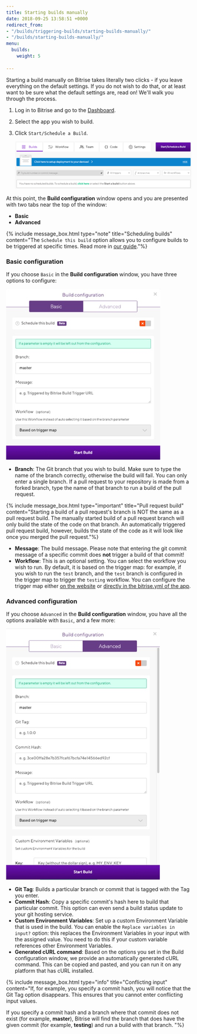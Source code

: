```yaml
---
title: Starting builds manually
date: 2018-09-25 13:58:51 +0000
redirect_from:
- "/builds/triggering-builds/starting-builds-manually/"
- "/builds/starting-builds-manually/"
menu:
  builds:
    weight: 5

---
```

Starting a build manually on Bitrise takes literally two clicks - if you leave everything on the default settings. If you do not wish to do that, or at least want to be sure what the default settings are, read on! We'll walk you through the process.

1. Log in to Bitrise and go to the [Dashboard](https://app.bitrise.io/dashboard).
2. Select the app you wish to build.
3. Click `Start/Schedule a Build`.

   ![](/img/start-schedule-build.png)

At this point, the **Build configuration** window opens and you are presented with two tabs near the top of the window:

* **Basic**
* **Advanced**

{% include message_box.html type="note" title="Scheduling builds" content="The `Schedule this build` option allows you to configure builds to be triggered at specific times. Read more in [our guide](/builds/scheduling-builds/)."%}

### Basic configuration

If you choose `Basic` in the **Build configuration** window, you have three options to configure:

![](/img/basic-build-config.jpg)

* **Branch**: The Git branch that you wish to build. Make sure to type the name of the branch correctly, otherwise the build will fail. You can only enter a single branch. If a pull request to your repository is made from a forked branch, type the name of that branch to run a build of the pull request.

{% include message_box.html type="important" title="Pull request build" content="Starting a build of a pull request's branch is NOT the same as a pull request build. The manually started build of a pull request branch will only build the state of the code on that branch. An automatically triggered pull request build, however, builds the state of the code as it will look like once you merged the pull request."%}

* **Message**: The build message. Please note that entering the git commit message of a specific commit does **not** trigger a build of that commit!
* **Workflow**: This is an optional setting. You can select the workflow you wish to run. By default, it is based on the trigger map: for example, if you wish to run the `test` branch, and the `test` branch is configured in the trigger map to trigger the `testing` workflow. You can configure the trigger map either [on the website](/builds/triggering-builds/trigger-code-push) or [directly in the bitrise.yml of the app](/builds/triggering-builds/trigger-map).

### Advanced configuration

If you choose `Advanced` in the **Build configuration** window, you have all the options available with `Basic`, and a few more:

![](/img/build-config-advanced.jpg)

* **Git Tag**: Builds a particular branch or commit that is tagged with the Tag you enter.
* **Commit Hash**: Copy a specific commit's hash here to build that particular commit. This option can even send a build status update to your git hosting service.
* **Custom Environment Variables**: Set up a custom Environment Variable that is used in the build. You can enable the `Replace variables in input?` option: this replaces the Environment Variables in your input with the assigned value. You need to do this if your custom variable references other Environment Variables.
* **Generated cURL command**: Based on the options you set in the Build configuration window, we provide an automatically generated cURL command. This can be copied and pasted, and you can run it on any platform that has cURL installed.

{% include message_box.html type="info" title="Conflicting input" content="If, for example, you specify a commit hash, you will notice that the Git Tag option disappears. This ensures that you cannot enter conflicting input values.

If you specify a commit hash and a branch where that commit does not exist (for example, **master**), Bitrise will find the branch that does have the given commit (for example, **testing**) and run a build with that branch. "%}